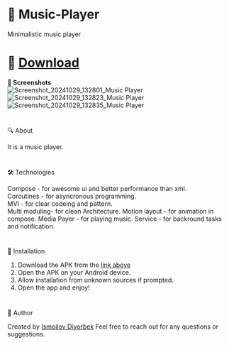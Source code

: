 # 🌟 Music-Player
Minimalistic music player
#
# 📲 [Download](https://github.com/Theultimatecreator/Music-Player/releases/download/v1.0/app-debug.apk)

**📸 Screenshots**                                                                         
![Screenshot_20241029_132801_Music Player](https://github.com/user-attachments/assets/66b6c189-23ed-4a91-811f-79a178d5d762)
![Screenshot_20241029_132823_Music Player](https://github.com/user-attachments/assets/36ebd3dd-992f-436d-989a-dde88c42a4bb)
![Screenshot_20241029_132835_Music Player](https://github.com/user-attachments/assets/ed72e837-afba-4549-ae1b-e9a003a526c3)
#

🔍 About               

It is a music player.

#

🛠️ Technologies   

Compose - for awesome ui and better performance than xml.                                               
Coroutines - for asyncronous programming.                                                
MVI - for clear codeing and pattern.                                                                                               
Multi moduling- for clean Architecture.
Motion layout - for animation in compose.
Media Payer - for playing music.
Service - for backround tasks and notification.

#

💾 Installation

1. Download the APK from the [link above](https://github.com/Theultimatecreator/Music-Player/releases/download/v1.0/app-debug.apk)
2. Open the APK on your Android device.                                                                  
3. Allow installation from unknown sources if prompted.                                          
4. Open the app and enjoy!                                                                          

#

👤 Author

Created by [Ismoilov Diyorbek](https://t.me/MrGladiator)
Feel free to reach out for any questions or suggestions.

